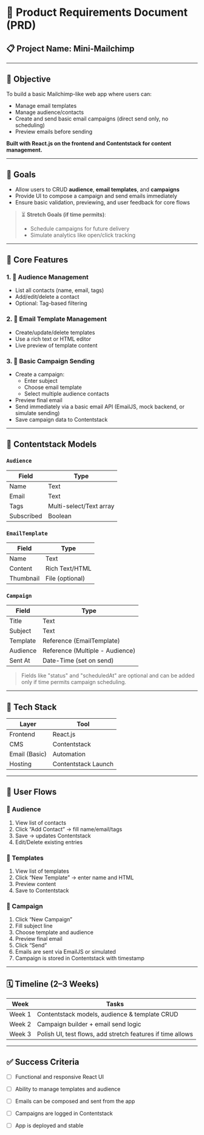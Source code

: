 # 📄 Product Requirements Document (PRD)

## 📋 Project Name: **Mini-Mailchimp**

---

## 🧠 Objective
To build a basic Mailchimp-like web app where users can:
- Manage email templates
- Manage audience/contacts
- Create and send basic email campaigns (direct send only, no scheduling)
- Preview emails before sending

**Built with React.js on the frontend and Contentstack for content management.**

---

## 🌟 Goals
- Allow users to CRUD **audience**, **email templates**, and **campaigns**
- Provide UI to compose a campaign and send emails immediately
- Ensure basic validation, previewing, and user feedback for core flows

> ⏳ **Stretch Goals (if time permits)**:
> - Schedule campaigns for future delivery
> - Simulate analytics like open/click tracking

---

## 🧱 Core Features

### 1. 👥 Audience Management
- List all contacts (name, email, tags)
- Add/edit/delete a contact
- Optional: Tag-based filtering

### 2. 🧩 Email Template Management
- Create/update/delete templates
- Use a rich text or HTML editor
- Live preview of template content

### 3. 📨 Basic Campaign Sending
- Create a campaign:
  - Enter subject
  - Choose email template
  - Select multiple audience contacts
- Preview final email
- Send immediately via a basic email API (EmailJS, mock backend, or simulate sending)
- Save campaign data to Contentstack

---

## 📂 Contentstack Models

### `Audience`
| Field         | Type           |
|---------------|----------------|
| Name          | Text           |
| Email         | Text           |
| Tags          | Multi-select/Text array |
| Subscribed    | Boolean        |

### `EmailTemplate`
| Field         | Type            |
|---------------|-----------------|
| Name          | Text            |
| Content       | Rich Text/HTML  |
| Thumbnail     | File (optional) |

### `Campaign`
| Field         | Type                   |
|---------------|------------------------|
| Title         | Text                   |
| Subject       | Text                   |
| Template      | Reference (EmailTemplate) |
| Audience      | Reference (Multiple - Audience) |
| Sent At       | Date-Time (set on send) |

> Fields like "status" and "scheduledAt" are optional and can be added only if time permits campaign scheduling.

---

## 🧰 Tech Stack

| Layer        | Tool                     |
|--------------|--------------------------|
| Frontend     | React.js                 |
| CMS          | Contentstack             |
| Email (Basic)| Automation               |
| Hosting      | Contentstack Launch      |

---

## 🧭 User Flows

### 🧐 Audience
1. View list of contacts
2. Click “Add Contact” → fill name/email/tags
3. Save → updates Contentstack
4. Edit/Delete existing entries

### 💾 Templates
1. View list of templates
2. Click “New Template” → enter name and HTML
3. Preview content
4. Save to Contentstack

### 📨 Campaign
1. Click “New Campaign”
2. Fill subject line
3. Choose template and audience
4. Preview final email
5. Click “Send”
6. Emails are sent via EmailJS or simulated
7. Campaign is stored in Contentstack with timestamp

---

## 🗓 Timeline (2–3 Weeks)

| Week | Tasks |
|------|-------|
| Week 1 | Contentstack models, audience & template CRUD |
| Week 2 | Campaign builder + email send logic |
| Week 3 | Polish UI, test flows, add stretch features if time allows |

---

## ✅ Success Criteria

- [ ] Functional and responsive React UI
- [ ] Ability to manage templates and audience
- [ ] Emails can be composed and sent from the app
- [ ] Campaigns are logged in Contentstack
- [ ] App is deployed and stable

